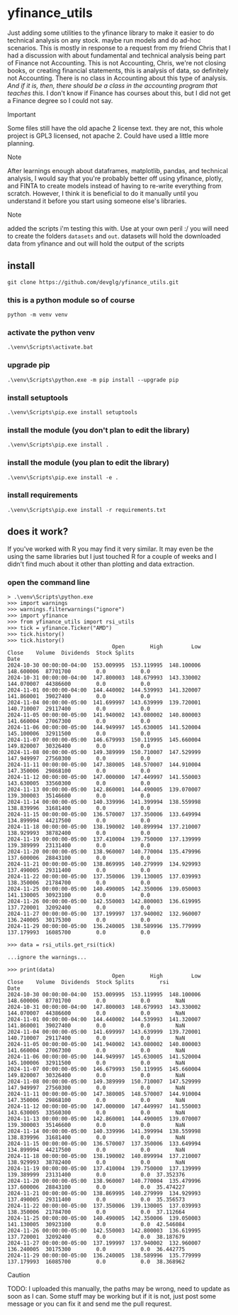 # yfinance_utils
Just adding some utilities to the yfinance library to make it easier to do technical analysis on any stock. maybe run models and do ad-hoc scenarios.
This is mostly in response to a request from my friend Chris that I had a discussion with about fundamental and technical analysis being part of 
Finance not Accounting. This is not Accounting, Chris, we're not closing books, or creating financial statements, this is analysis of data, so definitely 
not Accounting. There is no class in Accounting about this type of analysis. *And if it is, then, there should be a class in the accounting program that teaches this.*
I don't know if Finance has courses about this, but I did not get a Finance
degree so I could not say.

> [!IMPORTANT]
> Some files still have the old apache 2 license text. they are not, this whole project is GPL3 licensed, not apache 2. Could have used a little more planning.

> [!NOTE]
> After learnings enough about dataframes, matplotlib, pandas, and technical analysis, I would say that you're probably better off using yfinance, plotly, 
> and FINTA to create models instead of having to re-write everything from scratch. However, I think it is beneficial to do it manually until you understand 
> it before you start using someone else's libraries.


> [!NOTE]
> added the scripts i'm testing this with. Use at your own peril :/ you will need to create the folders `datasets` and `out`. datasets will hold the
> downloaded data from yfinance and out will hold the output of the scripts

## install
`git clone https://github.com/devglg/yfinance_utils.git`

### this is a python module so of course
`python -m venv venv`

### activate the python venv
`.\venv\Scripts\activate.bat`

### upgrade pip
`.\venv\Scripts\python.exe -m pip install --upgrade pip`

### install setuptools
`.\venv\Scripts\pip.exe install setuptools`

### install the module (you don't plan to edit the library)
`.\venv\Scripts\pip.exe install .`

### install the module (you plan to edit the library)
`.\venv\Scripts\pip.exe install -e .`

### install requirements
`.\venv\Scripts\pip.exe install -r requirements.txt`

## does it work?

If you've worked with R you may find it very similar. It may even be the using the same libraries but I just touched R for a couple of weeks
and I didn't find much about it other than plotting and data extraction.

### open the command line
```
> .\venv\Scripts\python.exe 
>>> import warnings
>>> warnings.filterwarnings("ignore")
>>> import yfinance
>>> from yfinance_utils import rsi_utils
>>> tick = yfinance.Ticker("AMD")
>>> tick.history()
>>> tick.history()
                                 Open        High         Low       Close    Volume  Dividends  Stock Splits
Date
2024-10-30 00:00:00-04:00  153.009995  153.119995  148.100006  148.600006  87701700        0.0           0.0
2024-10-31 00:00:00-04:00  147.800003  148.679993  143.330002  144.070007  44386600        0.0           0.0
2024-11-01 00:00:00-04:00  144.440002  144.539993  141.320007  141.860001  39027400        0.0           0.0
2024-11-04 00:00:00-05:00  141.699997  143.639999  139.720001  140.710007  29117400        0.0           0.0
2024-11-05 00:00:00-05:00  141.940002  143.080002  140.800003  141.660004  27067300        0.0           0.0
2024-11-06 00:00:00-05:00  144.949997  145.630005  141.520004  145.100006  32911500        0.0           0.0
2024-11-07 00:00:00-05:00  146.679993  150.119995  145.660004  149.820007  30326400        0.0           0.0
2024-11-08 00:00:00-05:00  149.389999  150.710007  147.529999  147.949997  27560300        0.0           0.0
2024-11-11 00:00:00-05:00  147.380005  148.570007  144.910004  147.350006  29868100        0.0           0.0
2024-11-12 00:00:00-05:00  147.000000  147.449997  141.550003  143.630005  33560300        0.0           0.0
2024-11-13 00:00:00-05:00  142.860001  144.490005  139.070007  139.300003  35146600        0.0           0.0
2024-11-14 00:00:00-05:00  140.339996  141.399994  138.559998  138.839996  31681400        0.0           0.0
2024-11-15 00:00:00-05:00  136.570007  137.350006  133.649994  134.899994  44217500        0.0           0.0
2024-11-18 00:00:00-05:00  138.190002  140.899994  137.210007  138.929993  38782400        0.0           0.0
2024-11-19 00:00:00-05:00  137.410004  139.750000  137.139999  139.389999  23131400        0.0           0.0
2024-11-20 00:00:00-05:00  138.960007  140.770004  135.479996  137.600006  28843100        0.0           0.0
2024-11-21 00:00:00-05:00  138.869995  140.279999  134.929993  137.490005  29311400        0.0           0.0
2024-11-22 00:00:00-05:00  137.350006  139.130005  137.039993  138.350006  21784700        0.0           0.0
2024-11-25 00:00:00-05:00  140.490005  142.350006  139.050003  141.130005  30923100        0.0           0.0
2024-11-26 00:00:00-05:00  142.550003  142.800003  136.619995  137.720001  32092400        0.0           0.0
2024-11-27 00:00:00-05:00  137.199997  137.940002  132.960007  136.240005  30175300        0.0           0.0
2024-11-29 00:00:00-05:00  136.240005  138.589996  135.779999  137.179993  16085700        0.0           0.0

>>> data = rsi_utils.get_rsi(tick)

...ignore the warnings...

>>> print(data)
                                 Open        High         Low       Close    Volume  Dividends  Stock Splits        rsi
Date
2024-10-30 00:00:00-04:00  153.009995  153.119995  148.100006  148.600006  87701700        0.0           0.0        NaN
2024-10-31 00:00:00-04:00  147.800003  148.679993  143.330002  144.070007  44386600        0.0           0.0        NaN
2024-11-01 00:00:00-04:00  144.440002  144.539993  141.320007  141.860001  39027400        0.0           0.0        NaN
2024-11-04 00:00:00-05:00  141.699997  143.639999  139.720001  140.710007  29117400        0.0           0.0        NaN
2024-11-05 00:00:00-05:00  141.940002  143.080002  140.800003  141.660004  27067300        0.0           0.0        NaN
2024-11-06 00:00:00-05:00  144.949997  145.630005  141.520004  145.100006  32911500        0.0           0.0        NaN
2024-11-07 00:00:00-05:00  146.679993  150.119995  145.660004  149.820007  30326400        0.0           0.0        NaN
2024-11-08 00:00:00-05:00  149.389999  150.710007  147.529999  147.949997  27560300        0.0           0.0        NaN
2024-11-11 00:00:00-05:00  147.380005  148.570007  144.910004  147.350006  29868100        0.0           0.0        NaN
2024-11-12 00:00:00-05:00  147.000000  147.449997  141.550003  143.630005  33560300        0.0           0.0        NaN
2024-11-13 00:00:00-05:00  142.860001  144.490005  139.070007  139.300003  35146600        0.0           0.0        NaN
2024-11-14 00:00:00-05:00  140.339996  141.399994  138.559998  138.839996  31681400        0.0           0.0        NaN
2024-11-15 00:00:00-05:00  136.570007  137.350006  133.649994  134.899994  44217500        0.0           0.0        NaN
2024-11-18 00:00:00-05:00  138.190002  140.899994  137.210007  138.929993  38782400        0.0           0.0        NaN
2024-11-19 00:00:00-05:00  137.410004  139.750000  137.139999  139.389999  23131400        0.0           0.0  37.352376
2024-11-20 00:00:00-05:00  138.960007  140.770004  135.479996  137.600006  28843100        0.0           0.0  35.474227
2024-11-21 00:00:00-05:00  138.869995  140.279999  134.929993  137.490005  29311400        0.0           0.0  35.356573
2024-11-22 00:00:00-05:00  137.350006  139.130005  137.039993  138.350006  21784700        0.0           0.0  37.112664
2024-11-25 00:00:00-05:00  140.490005  142.350006  139.050003  141.130005  30923100        0.0           0.0  42.546084
2024-11-26 00:00:00-05:00  142.550003  142.800003  136.619995  137.720001  32092400        0.0           0.0  38.187679
2024-11-27 00:00:00-05:00  137.199997  137.940002  132.960007  136.240005  30175300        0.0           0.0  36.442775
2024-11-29 00:00:00-05:00  136.240005  138.589996  135.779999  137.179993  16085700        0.0           0.0  38.368962
```

>[!CAUTION] 
>TODO: I uploaded this manually, the paths may be wrong, need to update as soon as I can.
>Some stuff may be working but if it is not, just post some message or you can fix it and send me the pull requrest.
